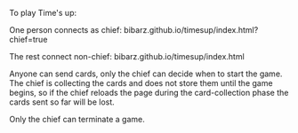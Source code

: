 To play Time's up:

One person connects as chief: bibarz.github.io/timesup/index.html?chief=true

The rest connect non-chief: bibarz.github.io/timesup/index.html

Anyone can send cards, only the chief can decide when to start the game. The chief is collecting the cards and does not store them until the game begins, so if the chief reloads the page during the card-collection phase the cards sent so far will be lost.

Only the chief can terminate a game.
